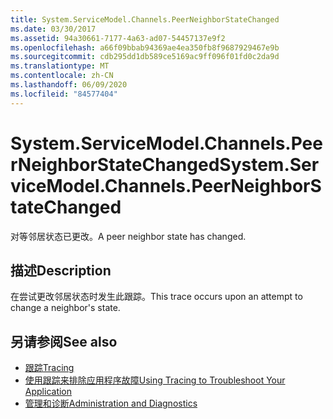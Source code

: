 ```yaml
---
title: System.ServiceModel.Channels.PeerNeighborStateChanged
ms.date: 03/30/2017
ms.assetid: 94a30661-7177-4a63-ad07-54457137e9f2
ms.openlocfilehash: a66f09bbab94369ae4ea350fb8f9687929467e9b
ms.sourcegitcommit: cdb295dd1db589ce5169ac9ff096f01fd0c2da9d
ms.translationtype: MT
ms.contentlocale: zh-CN
ms.lasthandoff: 06/09/2020
ms.locfileid: "84577404"
---
```

# <a name="systemservicemodelchannelspeerneighborstatechanged"></a><span data-ttu-id="87c2e-102">System.ServiceModel.Channels.PeerNeighborStateChanged</span><span class="sxs-lookup"><span data-stu-id="87c2e-102">System.ServiceModel.Channels.PeerNeighborStateChanged</span></span>
<span data-ttu-id="87c2e-103">对等邻居状态已更改。</span><span class="sxs-lookup"><span data-stu-id="87c2e-103">A peer neighbor state has changed.</span></span>  
  
## <a name="description"></a><span data-ttu-id="87c2e-104">描述</span><span class="sxs-lookup"><span data-stu-id="87c2e-104">Description</span></span>  
 <span data-ttu-id="87c2e-105">在尝试更改邻居状态时发生此跟踪。</span><span class="sxs-lookup"><span data-stu-id="87c2e-105">This trace occurs upon an attempt to change a neighbor's state.</span></span>  
  
## <a name="see-also"></a><span data-ttu-id="87c2e-106">另请参阅</span><span class="sxs-lookup"><span data-stu-id="87c2e-106">See also</span></span>

- [<span data-ttu-id="87c2e-107">跟踪</span><span class="sxs-lookup"><span data-stu-id="87c2e-107">Tracing</span></span>](index.md)
- [<span data-ttu-id="87c2e-108">使用跟踪来排除应用程序故障</span><span class="sxs-lookup"><span data-stu-id="87c2e-108">Using Tracing to Troubleshoot Your Application</span></span>](using-tracing-to-troubleshoot-your-application.md)
- [<span data-ttu-id="87c2e-109">管理和诊断</span><span class="sxs-lookup"><span data-stu-id="87c2e-109">Administration and Diagnostics</span></span>](../index.md)

